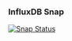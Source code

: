 ### InfluxDB Snap

[![Snap Status](https://build.snapcraft.io/badge/anonymouse64/influxdb-snap.svg)](https://build.snapcraft.io/user/anonymouse64/influxdb-snap)